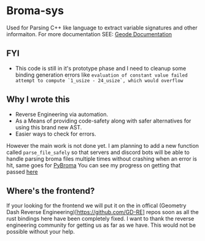 # Broma-sys

Used for Parsing C++ like language to extract variable signatures and other informaiton. 
For more documentation SEE: [Geode Documentation](https://github.com/geode-sdk/broma)

## FYI
- This code is still in it's prototype phase and I need to cleanup some binding generation errors like
```evaluation of constant value failed attempt to compute `1_usize - 24_usize`, which would overflow```

## Why I wrote this
- Reverse Engineering via automation.
- As a Means of providing code-safety along with safer alternatives for using this brand new AST. 
- Easier ways to check for errors.

However the main work is not done yet. I am planning to add a new function called `parse_file_safely`
so that servers and discord bots will be able to handle parsing broma files multiple times without crashing when an error is hit, same goes for
[PyBroma](https://github.com/CallocGD/PyBroma) You can see my progress on getting that passed [here](https://github.com/geode-sdk/Broma/pull/7)

## Where's the frontend?
If your looking for the frontend we will put it on the in offical (Geometry Dash Reverse Engineering)[https://github.com/GD-RE] repos soon as 
all the rust bindings here have been completely fixed. I want to thank the reverse engineering community for getting us as far as we have.
This would not be possible without your help.
